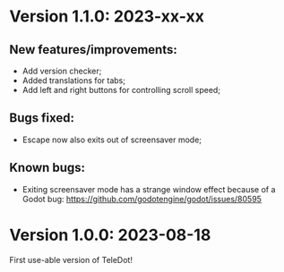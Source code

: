 # Version 1.1.0: 2023-xx-xx

## New features/improvements:

- Add version checker;
- Added translations for tabs;
- Add left and right buttons for controlling scroll speed;

## Bugs fixed:

- Escape now also exits out of screensaver mode;

## Known bugs:

- Exiting screensaver mode has a strange window effect because of a Godot bug: https://github.com/godotengine/godot/issues/80595


# Version 1.0.0: 2023-08-18

First use-able version of TeleDot!